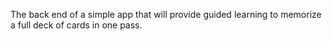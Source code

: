 The back end of a simple app that will provide guided learning to memorize a full deck of cards in one pass.